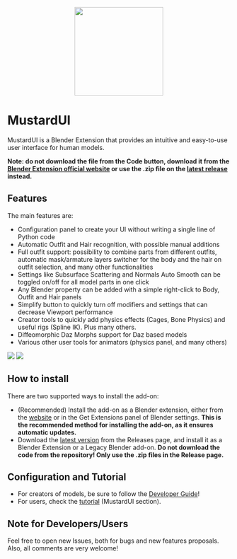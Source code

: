 <p align="center">
  <img src="https://github.com/user-attachments/assets/066fa6fc-a872-4989-9c76-10b9c48f6722" width="200" />
</p>


# MustardUI

MustardUI is a Blender Extension that provides an intuitive and easy-to-use user interface for human models.

**Note: do not download the file from the Code button, download it from the [Blender Extension official website](https://extensions.blender.org/add-ons/mustardui/) or use the .zip file on the [latest release](https://github.com/Mustard2/MustardUI/releases/latest) instead.**

## Features

The main features are:

* Configuration panel to create your UI without writing a single line of Python code
* Automatic Outfit and Hair recognition, with possible manual additions
* Full outfit support: possibility to combine parts from different outfits, automatic mask/armature layers switcher for the body and the hair on outfit selection, and many other functionalities
* Settings like Subsurface Scattering and Normals Auto Smooth can be toggled on/off for all model parts in one click
* Any Blender property can be added with a simple right-click to Body, Outfit and Hair panels
* Simplify button to quickly turn off modifiers and settings that can decrease Viewport performance
* Creator tools to quickly add physics effects (Cages, Bone Physics) and useful rigs (Spline IK). Plus many others.
* Diffeomorphic Daz Morphs support for Daz based models
* Various other user tools for animators (physics panel, and many others)

![](https://i.ibb.co/2v8m743/Immagine-2022-11-26-011024.png)
![](https://i.ibb.co/z7gbkC9/Immagine-2022-11-26-011007.png)

## How to install

There are two supported ways to install the add-on:

- (Recommended) Install the add-on as a Blender extension, either from the [website](https://extensions.blender.org/add-ons/mustardui/) or in the Get Extensions panel of Blender settings. **This is the recommended method for installing the add-on, as it ensures automatic updates.**
- Download the [latest version](https://github.com/Mustard2/MustardUI/releases/latest) from the Releases page, and install it as a Blender Extension or a Legacy Blender add-on. **Do not download the code from the repository! Only use the .zip files in the Release page.**

## Configuration and Tutorial

- For creators of models, be sure to follow the [Developer Guide](https://github.com/Mustard2/MustardUI/wiki/Developer-Guide)!
- For users, check the [tutorial](https://mustard3d.eu/documentation/#mustardui-and-tools) (MustardUI section).

## Note for Developers/Users

Feel free to open new Issues, both for bugs and new features proposals. Also, all comments are very welcome!
